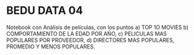 # BEDU DATA 04
Notebook con Análisis de películas, con los puntos 
a) TOP 1O MOVIES
b) COMPORTAMIENTO DE LA EDAD POR AÑO, 
c) PELICULAS MAS POPULARES POR PROVEEDOR, 
d) DIRECTORES MAS POPULARES, PROMEDIO Y MENOS POPULARES. 
